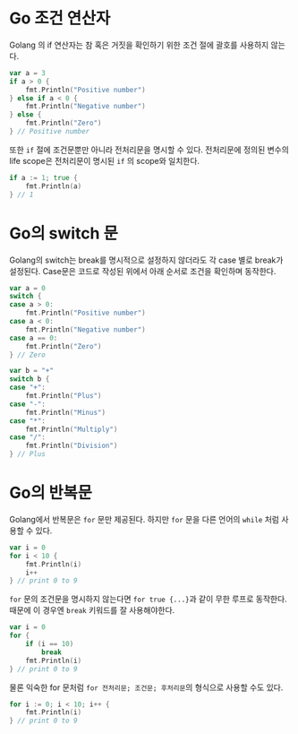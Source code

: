 # Go 조건 연산자

Golang 의 if 연산자는 참 혹은 거짓을 확인하기 위한 조건 절에 괄호를 사용하지 않는다.

```go
var a = 3
if a > 0 {
    fmt.Println("Positive number")
} else if a < 0 {
    fmt.Println("Negative number")
} else {
    fmt.Println("Zero")
} // Positive number
```

또한 `if` 절에 조건문뿐만 아니라 전처리문을 명시할 수 있다. 전처리문에 정의된 변수의 life scope은 전처리문이 명시된 `if` 의 scope와 일치한다.

```go
if a := 1; true {
	fmt.Println(a)
} // 1
```

# Go의 switch 문

Golang의 switch는 break를 명시적으로 설정하지 않더라도 각 case 별로 break가 설정된다. Case문은 코드로 작성된 위에서 아래 순서로 조건을 확인하며 동작한다.

```go
var a = 0
switch {
case a > 0:
    fmt.Println("Positive number")
case a < 0:
    fmt.Println("Negative number")
case a == 0:
    fmt.Println("Zero")
} // Zero

var b = "+"
switch b {
case "+":
    fmt.Println("Plus")
case "-":
    fmt.Println("Minus")
case "*":
    fmt.Println("Multiply")
case "/":
    fmt.Println("Division")
} // Plus
```

# Go의 반복문

Golang에서 반복문은 `for` 문만 제공된다. 하지만 `for` 문을 다른 언어의 `while` 처럼 사용할 수 있다.

```go
var i = 0
for i < 10 {
    fmt.Println(i)
    i++
} // print 0 to 9
```

`for` 문의 조건문을 명시하지 않는다면 `for true {...}`과 같이 무한 루프로 동작한다. 때문에 이 경우엔 `break` 키워드를 잘 사용해야한다.

```go
var i = 0
for {
    if (i == 10)
        break
    fmt.Println(i)
} // print 0 to 9
```

물론 익숙한 for 문처럼 `for 전처리문; 조건문; 후처리문`의 형식으로 사용할 수도 있다.

```go
for i := 0; i < 10; i++ {
    fmt.Println(i)
} // print 0 to 9
```